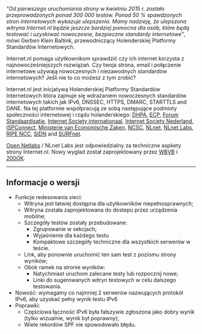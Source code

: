 *"Od pierwszego uruchomienia strony w kwietniu 2015 r. zostało przeprowadzonych ponad 300 000 testów. Ponad 50 % spawdzonych stron internetowych wykazuje ulepszenia. Mamy nadzieję, że ulepszona witryna Internet.nl będzie jeszcze bardziej pomocna dla osób, które będą testować i uzyskiwać nowoczesne, bezpieczne standardy internetowe"*, mówi Gerben Klein Baltink, przewodniczący Holenderskiej Platformy Standardów Internetowych. 

Internet.nl pomaga użytkownikom sprawdzić czy ich internet korzysta z najnowocześniejszych rozwiązań. Czy twoja strona, email i połączenie internetowe używają nowoczesnych i niezawodnych standardów internetowych? Jeśli nie to co możesz z tym zrobić?

Internet.nl jest inicjatywą Holenderskiej Platformy Standardów Internetowych która zajmuje się wdrażaniem nowoczesnych standardów internetowych takich jak IPv6, DNSSEC, HTTPS, DMARC, STARTTLS and DANE. Na tej platformie współpracują ze sobą następujące podmioty społeczności internetowej i rządu holanderskiego: [DHPA](https://dhpa.nl/), [ECP](https://ecp.nl/), [Forum Standaardisatie](https://forumstandaardisatie.nl/), [Internet Society internationaal](https://internetsociety.org/), [Internet Society Nederland](https://isoc.nl/), [ISPConnect](https://ispconnect.nl/), [Ministerie van Economische Zaken](https://www.rijksoverheid.nl/ministeries/ministerie-van-economische-zaken), [NCSC](https://ncsc.nl/), [NLnet](https://nlnet.nl/), [NLnet Labs](https://nlnetlabs.nl/), [RIPE NCC](https://ripe.net/), [SIDN](https://sidn.nl/) and [SURFnet](https://surfnet.nl/).

[Open Netlabs](https://www.opennetlabs.com/) / NLnet Labs jest odpowiedzialny za techniczne aspkety strony Internet.nl. Nowy wyglad został zaprojektowany przez [WBVB](https://wbvb.nl/) i [200OK](https://www.200ok.nl/).

---
## Informacje o wersji

- Funkcje redesowania sieci:
  - Witryna jest łatwiej dostępna dla użytkowników niepełnosprawnych;
  - Witryna została zaprojektowana do dostepu przez urządzenia mobilne;
  - Szczegóły testów zostały przebudowane:
     - Zgrupowanie w sekcjach;
     - Wyjaśnienie dla każdego testu
     - Kompaktowe szczegóły techniczne dla wszystkich serwerów w teście.
  - Link, aby ponownie uruchomić ten sam test z poziomu strony wyników;
  - Obok ramek na stronie wyników:
     - Natychmiast uruchom zalecane testy lub rozpocznij nowe;
     - Linki do sugerowanych witryn testowych w celu dalszego testowania.
- Nowość: wymagamy co najmniej 2 serwerów nazwujących protokół IPv6, aby uzyskać pełny wynik testu IPv6
- Poprawki:
  - Częściowa łączność IPv6 była fałszywie zgłoszona jako dobry wynik (tylko wizualnie, wynik był poprawny);
  - Wiele rekordów SPF nie spowodowało błędu.
